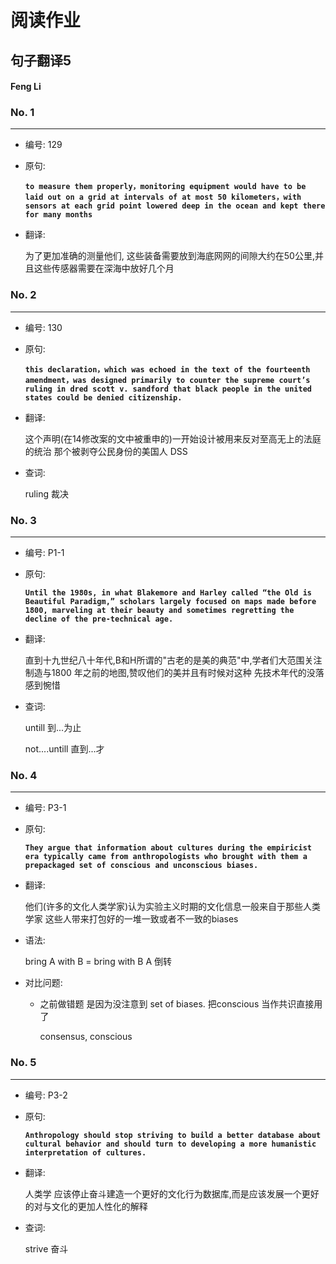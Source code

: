 # 阅读作业

## 句子翻译5

#### Feng Li

### No. 1

----



* 编号: 129

* 原句: 

  **`to measure them properly，monitoring equipment would have to be laid out on a grid at intervals of at most 50 kilometers，with sensors at each grid point lowered deep in the ocean and kept there for many months `**

* 翻译:

  为了更加准确的测量他们, 这些装备需要放到海底网网的间隙大约在50公里,并且这些传感器需要在深海中放好几个月

  


### No. 2

----



* 编号: 130 

* 原句: 

  **`this declaration，which was echoed in the text of the fourteenth amendment，was designed primarily to counter the supreme court’s ruling in dred scott v. sandford that black people in the united states could be denied citizenship. `**

* 翻译:

  这个声明(在14修改案的文中被重申的)一开始设计被用来反对至高无上的法庭的统治 那个被剥夺公民身份的美国人  DSS

* 查词:

  ruling	裁决

### No. 3

----



* 编号: P1-1

* 原句: 

  **`Until the 1980s, in what Blakemore and Harley called “the Old is Beautiful Paradigm,” scholars largely focused on maps made before 1800, marveling at their beauty and sometimes regretting the decline of the pre-technical age.`**

* 翻译:

  直到十九世纪八十年代,B和H所谓的"古老的是美的典范"中,学者们大范围关注制造与1800 年之前的地图,赞叹他们的美并且有时候对这种 先技术年代的没落感到惋惜

* 查词:

  untill	到...为止

  not....untill	直到...才

### No. 4

----



* 编号: P3-1

* 原句: 

  **`They argue that information about cultures during the empiricist era typically came from anthropologists who brought with them a prepackaged set of conscious and unconscious biases.`**

* 翻译:

  他们(许多的文化人类学家)认为实验主义时期的文化信息一般来自于那些人类学家 这些人带来打包好的一堆一致或者不一致的biases

* 语法:

  bring A with B = bring with B A 倒转

* 对比问题:
  
  * 之前做错题 是因为没注意到 set of biases. 把conscious 当作共识直接用了
  
    consensus, conscious

### No. 5

----



* 编号: P3-2

* 原句: 

  **`Anthropology should stop striving to build a better database about cultural behavior and should turn to developing a more humanistic interpretation of cultures.`**

* 翻译:

  人类学 应该停止奋斗建造一个更好的文化行为数据库,而是应该发展一个更好的对与文化的更加人性化的解释

* 查词:

  strive	奋斗






